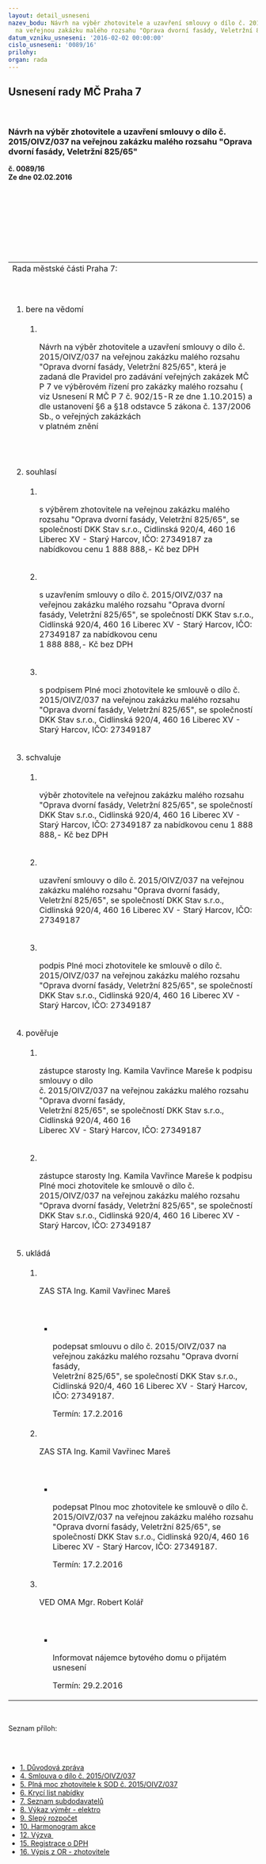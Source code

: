 ```yaml
---
layout: detail_usneseni
nazev_bodu: Návrh na výběr zhotovitele a uzavření smlouvy o dílo č. 2015/OIVZ/037
  na veřejnou zakázku malého rozsahu "Oprava dvorní fasády, Veletržní 825/65"
datum_vzniku_usneseni: '2016-02-02 00:00:00'
cislo_usneseni: '0089/16'
prilohy: 
organ: rada
---
```

<div id="ucUsn_pList" class="usn">
	<span><h2>Usnesení rady MČ Praha 7 </h2>
<br></span><div class="standBody">
<span><h3>Návrh na výběr zhotovitele a uzavření smlouvy o dílo č. 2015/OIVZ/037 na veřejnou zakázku malého rozsahu "Oprava dvorní fasády, Veletržní 825/65"</h3></span><div class="center">
		<strong>č. 0089/16</strong><br>
	</div>
<div class="center">
		<strong>Ze dne 02.02.2016</strong><br><br>
	</div>
<p><br></p>
<table class="documentProperties tableView">
<br><tbody>
<br><tr>
<br><td>Rada městské části Praha 7:</td>
</tr>
<br><tr>
<br><td>
<br><ol class="urzList_view">
<br><li class="urzClass1">bere na vědomí <br><ol class="urzOlClass">
<br><li class="urzClass2">
<br><p>Návrh na výběr zhotovitele a uzavření smlouvy o dílo č. 2015/OIVZ/037 na veřejnou zakázku malého rozsahu "Oprava dvorní fasády, Veletržní 825/65", která je zadaná dle Pravidel pro zadávání veřejných zakázek MČ P 7 ve výběrovém řízení pro zakázky malého rozsahu ( viz Usnesení R MČ P 7 č. 902/15-R ze dne 1.10.2015) a dle ustanovení §6 a §18 odstavce 5 zákona č. 137/2006 Sb., o veřejných zakázkách <br>v platném znění</p>
<br><p></p>
</li>
</ol>
<br>
</li>
<li class="urzClass1">souhlasí <br><ol class="urzOlClass">
<br><li class="urzClass2">
<br><p>s výběrem zhotovitele na veřejnou zakázku malého rozsahu "Oprava dvorní fasády, Veletržní 825/65", se společností DKK Stav s.r.o., Cidlinská 920/4, 460 16 Liberec XV - Starý Harcov, IČO: 27349187 za nabídkovou cenu 1 888 888,- Kč bez DPH</p>
<br>
</li>
<li class="urzClass2">
<br><p>s uzavřením smlouvy o dílo č. 2015/OIVZ/037 na veřejnou zakázku malého rozsahu "Oprava dvorní fasády, Veletržní 825/65", se společností DKK Stav s.r.o., Cidlinská 920/4, 460 16 Liberec XV - Starý Harcov, IČO: 27349187 za nabídkovou cenu <br>1 888 888,- Kč bez DPH</p>
<br>
</li>
<li class="urzClass2">
<br><p>s podpisem Plné moci zhotovitele ke smlouvě o dílo č. 2015/OIVZ/037 na veřejnou zakázku malého rozsahu "Oprava dvorní fasády, Veletržní 825/65", se společností DKK Stav s.r.o., Cidlinská 920/4, 460 16 Liberec XV - Starý Harcov, IČO: 27349187</p>
</li>
</ol>
<br>
</li>
<li class="urzClass1">schvaluje <br><ol class="urzOlClass">
<br><li class="urzClass2">
<br><p>výběr zhotovitele na veřejnou zakázku malého rozsahu "Oprava dvorní fasády, Veletržní 825/65", se společností DKK Stav s.r.o., Cidlinská 920/4, 460 16 Liberec XV - Starý Harcov, IČO: 27349187 za nabídkovou cenu 1 888 888,- Kč bez DPH</p>
<br>
</li>
<li class="urzClass2">
<br><p>uzavření smlouvy o dílo č. 2015/OIVZ/037 na veřejnou zakázku malého rozsahu "Oprava dvorní fasády, Veletržní 825/65", se společností DKK Stav s.r.o., Cidlinská 920/4, 460 16 Liberec XV - Starý Harcov, IČO: 27349187</p>
<br>
</li>
<li class="urzClass2">
<br><p>podpis Plné moci zhotovitele ke smlouvě o dílo č. 2015/OIVZ/037 na veřejnou zakázku malého rozsahu "Oprava dvorní fasády, Veletržní 825/65", se společností DKK Stav s.r.o., Cidlinská 920/4, 460 16 Liberec XV - Starý Harcov, IČO: 27349187</p>
</li>
</ol>
<br>
</li>
<li class="urzClass1">pověřuje <br><ol class="urzOlClass">
<br><li class="urzClass2">
<br><p>zástupce starosty Ing. Kamila Vavřince Mareše k podpisu smlouvy o dílo <br>č. 2015/OIVZ/037 na veřejnou zakázku malého rozsahu "Oprava dvorní fasády, <br>Veletržní 825/65", se společností DKK Stav s.r.o., Cidlinská 920/4, 460 16 <br>Liberec XV - Starý Harcov, IČO: 27349187</p>
<br>
</li>
<li class="urzClass2">
<br><p>zástupce starosty Ing. Kamila Vavřince Mareše k podpisu Plné moci zhotovitele ke smlouvě o dílo č. 2015/OIVZ/037 na veřejnou zakázku malého rozsahu "Oprava dvorní fasády, Veletržní 825/65", se společností DKK Stav s.r.o., Cidlinská 920/4, 460 16 Liberec XV - Starý Harcov, IČO: 27349187</p>
</li>
</ol>
<br>
</li>
<li class="urzClass1">ukládá <br><ol class="urzOlClass">
<br><li class="urzClass2">
<br><p>ZAS STA Ing. Kamil Vavřinec Mareš</p>
<br><ul class="urzUlClass">
<br><li class="urzClass3">
<br><p>podepsat smlouvu o dílo č. 2015/OIVZ/037 na veřejnou zakázku malého rozsahu "Oprava dvorní fasády, <br>Veletržní 825/65", se společností DKK Stav s.r.o., Cidlinská 920/4, 460 16 Liberec XV - Starý Harcov, <br>IČO: 27349187.</p>Termín: 17.2.2016</li>
</ul>
<br>
</li>
<li class="urzClass2">
<br><p>ZAS STA Ing. Kamil Vavřinec Mareš</p>
<br><ul class="urzUlClass">
<br><li class="urzClass3">
<br><p>podepsat Plnou moc zhotovitele ke smlouvě o dílo č. 2015/OIVZ/037 na veřejnou zakázku malého rozsahu "Oprava dvorní fasády, Veletržní 825/65", se společností DKK Stav s.r.o., Cidlinská 920/4, 460 16 Liberec XV - Starý Harcov, IČO: 27349187.</p>Termín: 17.2.2016</li>
</ul>
<br>
</li>
<li class="urzClass2">
<br><p>VED OMA Mgr. Robert Kolář</p>
<br><ul class="urzUlClass">
<br><li class="urzClass3">
<br><p>Informovat nájemce bytového domu o přijatém usnesení</p>Termín: 29.2.2016</li>
</ul>
</li>
</ol>
</li>
</ol>
</td>
</tr>
</tbody>
</table>
<br><p>Seznam příloh:</p>
<br><ul>
<br><li>
<a href="/zdroj.aspx?typ=4&amp;Id=70201&amp;sh=-1850252875" target="_blank" title="Odkaz na soubor - 30 kB - nové okno">1. Důvodová zpráva</a><br>
</li>
<li>
<a href="/zdroj.aspx?typ=4&amp;Id=70202&amp;sh=-1850287467" target="_blank" title="Odkaz na soubor - 161 kB - nové okno">4. Smlouva o dílo č. 2015/OIVZ/037</a><br>
</li>
<li>
<a href="/zdroj.aspx?typ=4&amp;Id=70203&amp;sh=-1850316299" target="_blank" title="Odkaz na soubor - 29 kB - nové okno">5. Plná moc zhotovitele k SOD č. 2015/OIVZ/037</a><br>
</li>
<li>
<a href="/zdroj.aspx?typ=4&amp;Id=70204&amp;sh=-1850352171" target="_blank" title="Odkaz na soubor - 52,5 kB - nové okno">6. Krycí list nabídky</a><br>
</li>
<li>
<a href="/zdroj.aspx?typ=4&amp;Id=70205&amp;sh=-1850388427" target="_blank" title="Odkaz na soubor - 26,7 kB - nové okno">7. Seznam subdodavatelů</a><br>
</li>
<li>
<a href="/zdroj.aspx?typ=4&amp;Id=70206&amp;sh=-1850424043" target="_blank" title="Odkaz na soubor - 51 kB - nové okno">8. Výkaz výměr - elektro</a><br>
</li>
<li>
<a href="/zdroj.aspx?typ=4&amp;Id=70207&amp;sh=-1850451851" target="_blank" title="Odkaz na soubor - 632,5 kB - nové okno">9. Slepý rozpočet </a><br>
</li>
<li>
<a href="/zdroj.aspx?typ=4&amp;Id=70208&amp;sh=-1850576811" target="_blank" title="Odkaz na soubor - 34 kB - nové okno">10. Harmonogram akce</a><br>
</li>
<li>
<a href="/zdroj.aspx?typ=4&amp;Id=70209&amp;sh=-1850538827" target="_blank" title="Odkaz na soubor - 1,1 MB - nové okno">12. Výzva </a><br>
</li>
<li>
<a href="/zdroj.aspx?typ=4&amp;Id=70210&amp;sh=-425372939" target="_blank" title="Odkaz na soubor - 288,5 kB - nové okno">15. Registrace o DPH </a><br>
</li>
<li><a href="/zdroj.aspx?typ=4&amp;Id=70211&amp;sh=-425270955" target="_blank" title="Odkaz na soubor - 68 kB - nové okno">16. Výpis z OR - zhotovitele</a></li>
</ul>
</div>
</div>